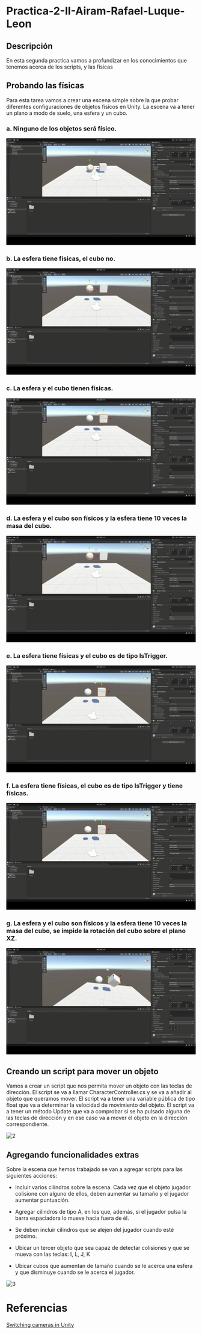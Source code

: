# Practica-2-II-Airam-Rafael-Luque-Leon

## Descripción
En esta segunda practica vamos a profundizar en los conocimientos que tenemos acerca de los scripts, y las físicas

## Probando las físicas

Para esta tarea vamos a crear una escena simple sobre la que probar diferentes configuraciones de objetos físicos en Unity. La escena va a tener un plano a modo de suelo, una esfera y un cubo.

### a.	Ninguno de los objetos será físico.
![1a](/img/1a.gif)

### b.	La esfera tiene físicas, el cubo no.
![1b](/img/1b.gif)

### c.	La esfera y el cubo tienen físicas.
![1c](/img/1c.gif)

### d.	La esfera y el cubo son físicos y la esfera tiene 10 veces la masa del cubo.
![1d](/img/1d.gif)

### e.	La esfera tiene físicas y el cubo es de tipo IsTrigger.
![1e](/img/1e.gif)

### f.	La esfera tiene físicas, el cubo es de tipo IsTrigger y tiene físicas.
![1f](/img/1f.gif)

### g.	La esfera y el cubo son físicos y la esfera tiene 10 veces la masa del cubo, se impide la rotación del cubo sobre el plano XZ.
![1g](/img/1g.gif)

## Creando un script para mover un objeto

Vamos a crear un script que nos permita mover un objeto con las teclas de dirección. El script se va a llamar CharacterController.cs y se va a añadir al objeto que queramos mover. El script va a tener una variable pública de tipo float que va a determinar la velocidad de movimiento del objeto. El script va a tener un método Update que va a comprobar si se ha pulsado alguna de las teclas de dirección y en ese caso va a mover el objeto en la dirección correspondiente.

![2](/img/2.gif)

## Agregando funcionalidades extras

Sobre la escena que hemos trabajado se van a agregar scripts para las siguientes acciones:

-	Incluir varios cilindros sobre la escena. Cada vez que el objeto jugador colisione con alguno de ellos, deben aumentar su tamaño y el jugador aumentar puntuación.

-	Agregar cilindros de tipo A, en los que, además, si el jugador pulsa la barra espaciadora lo mueve hacia fuera de él. 

-	Se deben incluir cilindros que se alejen del jugador cuando esté próximo.

-	Ubicar un tercer objeto que sea capaz de detectar colisiones y que se mueva con las teclas: I, L, J, K

-	Ubicar cubos que aumentan de tamaño cuando se le acerca una esfera y que disminuye cuando se le acerca el jugador.

![3](/img/3.gif)

# Referencias

[Switching cameras in Unity](https://fanzhongzeng78.medium.com/switching-cameras-in-unity-174ef13ec6e)
